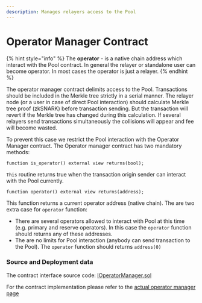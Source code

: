 ```yaml
---
description: Manages relayers access to the Pool
---
```


# Operator Manager Contract

{% hint style="info" %}
The **operator** - is a native chain address which interact with the Pool contract. In general the relayer or standalone user can become operator. In most cases the operator is just a relayer.
{% endhint %}

The operator manager contract delimits access to the Pool. Transactions should be included in the Merkle tree strictly in a serial manner. The relayer node (or a user in case of direct Pool interaction) should calculate Merkle tree proof (zkSNARK) before transaction sending. But the transaction will revert if the Merkle tree has changed during this calculation. If several relayers send transactions simultaneously the collisions will appear and fee will become wasted.

To prevent this case we restrict the Pool interaction with the Operator Manager contract. The Operator manager contract has two mandatory methods:

```solidity
function is_operator() external view returns(bool);
```

`This` routine returns true when the transaction origin sender can interact with the Pool currently.

```solidity
function operator() external view returns(address);
```

This function returns a current operator address (native chain). The are two extra case for `operator` function:

* There are several operators allowed to interact with Pool at this time (e.g. primary and reserve operators). In this case the `operator` function should returns any of these addresses.
* The are no limits for Pool interaction (anybody can send transaction to the Pool). The `operator` function should returns `address(0)`

### Source and Deployment data

The contract interface source code: [IOperatorManager.sol](https://github.com/zkBob/pool-evm-single-l1/blob/main/contracts/manager/interfaces/IOperatorManager.sol)

For the contract implementation please refer to the [actual operator manager page](mutable-operator-manager.md#source-and-deployment-data)
